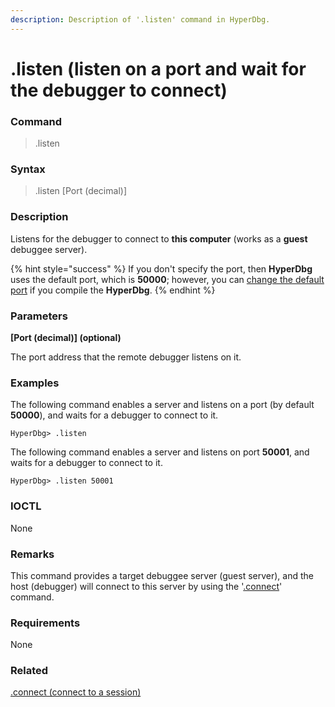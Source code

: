 ```yaml
---
description: Description of '.listen' command in HyperDbg.
---
```


# .listen (listen on a port and wait for the debugger to connect)

### Command

> .listen

### Syntax

> .listen \[Port (decimal)]

### Description

Listens for the debugger to connect to **this computer** (works as a **guest** debuggee server).

{% hint style="success" %}
If you don't specify the port, then **HyperDbg** uses the default port, which is **50000**; however, you can [change the default port](https://docs.hyperdbg.org/tips-and-tricks/misc/customize-build) if you compile the **HyperDbg**.
{% endhint %}

### Parameters

**\[Port (decimal)] (optional)**

The port address that the remote debugger listens on it.

### Examples

The following command enables a server and listens on a port (by default **50000**), and waits for a debugger to connect to it.

```
HyperDbg> .listen
```

The following command enables a server and listens on port **50001**, and waits for a debugger to connect to it.

```
HyperDbg> .listen 50001
```

### IOCTL

None

### Remarks

This command provides a target debuggee server (guest server), and the host (debugger) will connect to this server by using the '[.connect](https://docs.hyperdbg.org/commands/meta-commands/.connect)' command.

### Requirements

None

### Related

[.connect (connect to a session)](https://docs.hyperdbg.org/commands/meta-commands/.connect)
